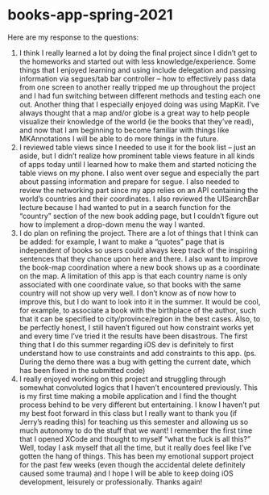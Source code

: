# books-app-spring-2021
Here are my response to the questions: 

1.	I think I really learned a lot by doing the final project since I didn’t get to the homeworks and started out with less knowledge/experience. Some things that I enjoyed learning and using include delegation and passing information via segues/tab bar controller – how to effectively pass data from one screen to another really tripped me up throughout the project and I had fun switching between different methods and testing each one out. Another thing that I especially enjoyed doing was using MapKit. I’ve always thought that a map and/or globe is a great way to help people visualize their knowledge of the world (ie the books that they’ve read), and now that I am beginning to become familiar with things like MKAnnotations I will be able to do more things in the future.
2.	I reviewed table views since I needed to use it for the book list – just an aside, but I didn’t realize how prominent table views feature in all kinds of apps today until I learned how to make them and started noticing the table views on my phone. I also went over segue and especially the part about passing information and prepare for segue. I also needed to review the networking part since my app relies on an API containing the world’s countries and their coordinates. I also reviewed the UISearchBar lecture because I had wanted to put in a search function for the “country” section of the new book adding page, but I couldn’t figure out how to implement a drop-down menu the way I wanted.
3.	I do plan on refining the project. There are a lot of things that I think can be added: for example, I want to make a “quotes” page that is independent of books so users could always keep track of the inspiring sentences that they chance upon here and there. I also want to improve the book-map coordination where a new book shows up as a coordinate on the map. A limitation of this app is that each country name is only associated with one coordinate value, so that books with the same country will not show up very well. I don’t know as of now how to improve this, but I do want to look into it in the summer. It would be cool, for example, to associate a book with the birthplace of the author, such that it can be specified to city/province/region in the best cases. Also, to be perfectly honest, I still haven’t figured out how constraint works yet and every time I’ve tried it the results have been disastrous. The first thing that I do this summer regarding iOS dev is definitely to first understand how to use constraints and add constraints to this app. 
(ps. During the demo there was a bug with getting the current date, which has been fixed in the submitted code)
4.	 I really enjoyed working on this project and struggling through somewhat convoluted logics that I haven’t encountered previously. This is my first time making a mobile application and I find the thought process behind to be very different but entertaining. I know I haven’t put my best foot forward in this class but I really want to thank you (if Jerry’s reading this) for teaching us this semester and allowing us so much autonomy to do the stuff that we want! I remember the first time that I opened XCode and thought to myself “what the fuck is all this?” Well, today I ask myself that all the time, but it really does feel like I’ve gotten the hang of things. This has been my emotional support project for the past few weeks (even though the accidental delete definitely caused some trauma) and I hope I will be able to keep doing iOS development, leisurely or professionally. Thanks again!
